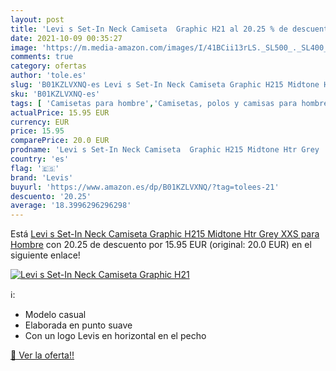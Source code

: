 ```yaml
---
layout: post
title: 'Levi s Set-In Neck Camiseta  Graphic H21 al 20.25 % de descuento'
date: 2021-10-09 00:35:27
image: 'https://m.media-amazon.com/images/I/41BCii13rLS._SL500_._SL400_.jpg'
comments: true
category: ofertas
author: 'tole.es'
slug: 'B01KZLVXNQ-es Levi s Set-In Neck Camiseta Graphic H215 Midtone Htr Grey...'
sku: 'B01KZLVXNQ-es'
tags: [ 'Camisetas para hombre','Camisetas, polos y camisas para hombre','Ropa','Ropa para hombre','camiseta','levis', ]
actualPrice: 15.95 EUR
currency: EUR
price: 15.95
comparePrice: 20.0 EUR
prodname: 'Levi s Set-In Neck Camiseta  Graphic H215 Midtone Htr Grey  XXS para Hombre'
country: 'es'
flag: '🇪🇸'
brand: 'Levis'
buyurl: 'https://www.amazon.es/dp/B01KZLVXNQ/?tag=tolees-21'
descuento: '20.25'
average: '18.3996296296298'
---
```


Está [Levi s Set-In Neck Camiseta  Graphic H215 Midtone Htr Grey  XXS para Hombre](https://www.amazon.es/dp/B01KZLVXNQ/?tag=tolees-21) con 20.25 de descuento por 15.95 EUR (original: 20.0 EUR) en el siguiente enlace!

[![Levi s Set-In Neck Camiseta  Graphic H21](https://m.media-amazon.com/images/I/41BCii13rLS._SL500_._SL400_.jpg)](https://www.amazon.es/dp/B01KZLVXNQ/?tag=tolees-21)

ℹ️:

- Modelo casual
- Elaborada en punto suave
- Con un logo Levis en horizontal en el pecho

[🛒 Ver la oferta!!](https://www.amazon.es/dp/B01KZLVXNQ/?tag=tolees-21)
